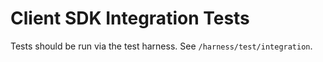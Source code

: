 # Client SDK Integration Tests

Tests should be run via the test harness. See `/harness/test/integration`.
